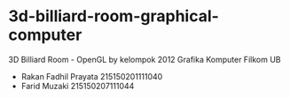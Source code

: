 # 3d-billiard-room-graphical-computer
3D Billiard Room - OpenGL by kelompok 2012 Grafika Komputer Filkom UB

- Rakan Fadhil Prayata 215150201111040
- Farid Muzaki 215150207111044
